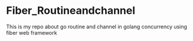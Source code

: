 # Fiber_Routineandchannel
This is my repo about go routine and channel in golang concurrency using fiber web framework
